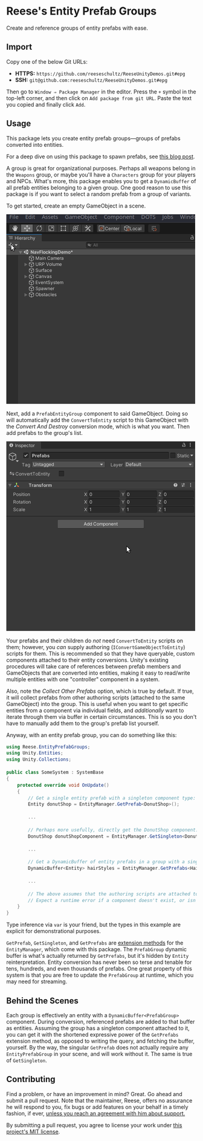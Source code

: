 # Reese's Entity Prefab Groups

Create and reference groups of entity prefabs with ease.

## Import

Copy one of the below Git URLs:

* **HTTPS:** `https://github.com/reeseschultz/ReeseUnityDemos.git#epg`
* **SSH:** `git@github.com:reeseschultz/ReeseUnityDemos.git#epg`

Then go to `Window ⇒ Package Manager` in the editor. Press the `+` symbol in the top-left corner, and then click on `Add package from git URL`. Paste the text you copied and finally click `Add`.

## Usage

This package lets you create entity prefab groups—groups of prefabs converted into entities.

For a deep dive on using this package to spawn prefabs, see [this blog post](https://reese.codes/blog/post/spawning-prefabs-with-unity-dots/).

A group is great for organizational purposes. Perhaps all weapons belong in the `Weapons` group, or maybe you'll have a `Characters` group for your players and NPCs. What's more, this package enables you to get a `DynamicBuffer` of all prefab entities belonging to a given group. One good reason to use this package is if you want to select a random prefab from a group of variants.

To get started, create an empty GameObject in a scene.

![creating an empty gameobject in a scene](gifs/create-go.gif)

Next, add a `PrefabEntityGroup` component to said GameObject. Doing so will automatically add the `ConvertToEntity` script to this GameObject with the *Convert And Destroy* conversion mode, which is what you want. Then add prefabs to the group's list.

![adding the entityprefabgroup component to the gameobject](gifs/add-component.gif)

Your prefabs and their children do *not* need `ConvertToEntity` scripts on them; however, you *can* supply authoring (`IConvertGameObjectToEntity`) scripts for them. This is recommended so that they have queryable, custom components attached to their entity conversions. Unity's existing procedures will take care of references between prefab members and GameObjects that are converted into entities, making it easy to read/write multiple entities with one "controller" component in a system.

Also, note the *Collect Other Prefabs* option, which is true by default. If true, it will collect prefabs from other authoring scripts (attached to the same GameObject) into the group. This is useful when you want to get specific entities from a component via individual fields, and *additionally* want to iterate through them via buffer in certain circumstances. This is so you don't have to manually add them to the group's prefab list yourself.

Anyway, with an entity prefab group, you can do something like this:

```csharp
using Reese.EntityPrefabGroups;
using Unity.Entities;
using Unity.Collections;

public class SomeSystem : SystemBase
{
    protected override void OnUpdate()
    {
        // Get a single entity prefab with a singleton component type:
        Entity donutShop = EntityManager.GetPrefab<DonutShop>();

        ...

        // Perhaps more usefully, directly get the DonutShop component:
        DonutShop donutShopComponent = EntityManager.GetSingleton<DonutShop>();

        ...

        // Get a DynamicBuffer of entity prefabs in a group with a singleton component type:
        DynamicBuffer<Entity> hairStyles = EntityManager.GetPrefabs<HairStyles>().Reinterpret<Entity>();

        ...

        // The above assumes that the authoring scripts are attached to the given group.
        // Expect a runtime error if a component doesn't exist, or isn't a singleton.
    } 
}
```

Type inference via `var` is your friend, but the types in this example are explicit for demonstrational purposes.

`GetPrefab`, `GetSingleton`, and `GetPrefabs` are [extension methods](https://reese.codes/blog/post/how-extension-methods-work-in-csharp/) for the `EntityManager`, which come with this package. The `PrefabGroup` dynamic buffer is what's actually returned by `GetPrefabs`, but it's hidden by `Entity` reinterpretation. Entity conversion has never been so terse and tenable for tens, hundreds, and even thousands of prefabs. One great property of this system is that you are free to update the `PrefabGroup` at runtime, which you may need for streaming.

## Behind the Scenes

Each group is effectively an entity with a `DynamicBuffer<PrefabGroup>` component. During conversion, referenced prefabs are added to that buffer as entities. Assuming the group has a singleton component attached to it, you can get it with the shortened expressive power of the `GetPrefabs` extension method, as opposed to writing the query, and fetching the buffer, yourself. By the way, the singular `GetPrefab` does not actually require any `EntityPrefabGroup` in your scene, and will work without it. The same is true of `GetSingleton`.

## Contributing

Find a problem, or have an improvement in mind? Great. Go ahead and submit a pull request. Note that the maintainer, Reese, offers no assurance he will respond to you, fix bugs or add features on your behalf in a timely fashion, if ever, [unless you reach an agreement with him about support.](https://reese.codes)

By submitting a pull request, you agree to license your work under [this project's MIT license](https://github.com/reeseschultz/ReeseUnityDemos/blob/master/LICENSE).
